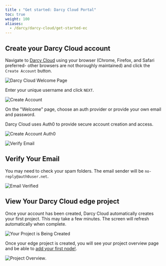 ```yaml
---
title : "Get started: Darcy Cloud Portal"
toc: true
weight: 100
aliases:
  - /darcy/darcy-cloud/get-started-ec
---
```


## Create your Darcy Cloud account

Navigate to [Darcy Cloud](https://cloud.darcy.ai/welcome) using your browser (Chrome, Firefox,
and Safari preferred- other browsers are not thoroughly maintained) and click the `Create Account`
button.

![Darcy Cloud Welcome Page](/images/cloud-home.png)

Enter your unique username and click `NEXT`.

![Create Account](</images/image (9).png>)

On the "Welcome" page, choose an auth provider or provide your own email and password.

Darcy Cloud uses Auth0 to provide secure account creation and access.

![Create Account Auth0](</images/image (13).png>)

![Verify Email](</images/image (18).png>)

## Verify Your Email

You may need to check your spam folders. The email sender will be `no-reply@auth0user.net`.

![Email Verified](</images/image (24).png>)

## View Your Darcy Cloud edge project

Once your account has been created, Darcy Cloud automatically creates your first project. This may
take a few minutes. The screen will refresh automatically when complete.

![Your Project is Being Created](</images/image (15).png>)

Once your edge project is created, you will see your project overview page and be able
to [add your first node!](/docs/cloud/choose-node).

![Project Overview](/images/1done.png).
